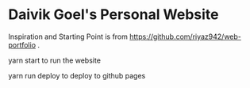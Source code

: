 # Daivik Goel's Personal Website


Inspiration and Starting Point is from https://github.com/riyaz942/web-portfolio .


yarn start to run the website

yarn run deploy to deploy to github pages
